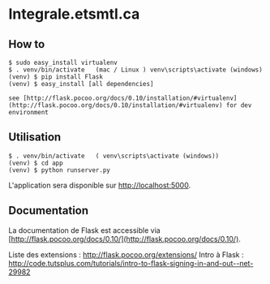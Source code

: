 # Integrale.etsmtl.ca

## How to
	$ sudo easy_install virtualenv 
	$ . venv/bin/activate   (mac / Linux ) venv\scripts\activate (windows)
	(venv) $ pip install Flask
	(venv) $ easy_install [all dependencies]
	
	see [http://flask.pocoo.org/docs/0.10/installation/#virtualenv](http://flask.pocoo.org/docs/0.10/installation/#virtualenv) for dev environment

## Utilisation
 
	$ . venv/bin/activate   ( venv\scripts\activate (windows))
	(venv) $ cd app
	(venv) $ python runserver.py
 
L'application sera disponible sur [http://localhost:5000](http://localhost:5000).


## Documentation

La documentation de Flask est accessible via [http://flask.pocoo.org/docs/0.10/](http://flask.pocoo.org/docs/0.10/).

Liste des extensions : http://flask.pocoo.org/extensions/
Intro à Flask : http://code.tutsplus.com/tutorials/intro-to-flask-signing-in-and-out--net-29982

